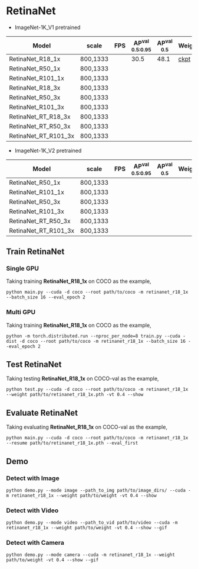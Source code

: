 # RetinaNet

- ImageNet-1K_V1 pretrained

| Model                |  scale     |  FPS  | AP<sup>val<br>0.5:0.95 | AP<sup>val<br>0.5 | Weight | Logs  |
| -------------------- | ---------- | ----- | ---------------------- |  ---------------  | ------ | ----- |
| RetinaNet_R18_1x     |  800,1333  |       |          30.5          |        48.1       | [ckpt](https://github.com/yjh0410/ODLab/releases/download/detection_weights/retinanet_r18_1x_coco.pth) | [log](https://github.com/yjh0410/ODLab/releases/download/detection_weights/RetinaNet-R18-1x.txt) |
| RetinaNet_R50_1x     |  800,1333  |       |                        |                   |  |  |
| RetinaNet_R101_1x    |  800,1333  |       |                        |                   |  |  |
| RetinaNet_R18_3x     |  800,1333  |       |                        |                   |  |  |
| RetinaNet_R50_3x     |  800,1333  |       |                        |                   |  |  |
| RetinaNet_R101_3x    |  800,1333  |       |                        |                   |  |  |
| RetinaNet_RT_R18_3x  |  800,1333  |       |                        |                   |  |  |
| RetinaNet_RT_R50_3x  |  800,1333  |       |                        |                   |  |  |
| RetinaNet_RT_R101_3x |  800,1333  |       |                        |                   |  |  |

- ImageNet-1K_V2 pretrained

| Model                |  scale     |  FPS  | AP<sup>val<br>0.5:0.95 | AP<sup>val<br>0.5 | Weight | Logs  |
| -------------------- | ---------- | ----- | ---------------------- |  ---------------  | ------ | ----- |
| RetinaNet_R50_1x     |  800,1333  |       |                        |                   |  |  |
| RetinaNet_R101_1x    |  800,1333  |       |                        |                   |  |  |
| RetinaNet_R50_3x     |  800,1333  |       |                        |                   |  |  |
| RetinaNet_R101_3x    |  800,1333  |       |                        |                   |  |  |
| RetinaNet_RT_R50_3x  |  800,1333  |       |                        |                   |  |  |
| RetinaNet_RT_R101_3x |  800,1333  |       |                        |                   |  |  |

## Train RetinaNet
### Single GPU
Taking training **RetinaNet_R18_1x** on COCO as the example,
```Shell
python main.py --cuda -d coco --root path/to/coco -m retinanet_r18_1x --batch_size 16 --eval_epoch 2
```

### Multi GPU
Taking training **RetinaNet_R18_1x** on COCO as the example,
```Shell
python -m torch.distributed.run --nproc_per_node=8 train.py --cuda -dist -d coco --root path/to/coco -m retinanet_r18_1x --batch_size 16 --eval_epoch 2 
```

## Test RetinaNet
Taking testing **RetinaNet_R18_1x** on COCO-val as the example,
```Shell
python test.py --cuda -d coco --root path/to/coco -m retinanet_r18_1x --weight path/to/retinanet_r18_1x.pth -vt 0.4 --show 
```

## Evaluate RetinaNet
Taking evaluating **RetinaNet_R18_1x** on COCO-val as the example,
```Shell
python main.py --cuda -d coco --root path/to/coco -m retinanet_r18_1x --resume path/to/retinanet_r18_1x.pth --eval_first
```

## Demo
### Detect with Image
```Shell
python demo.py --mode image --path_to_img path/to/image_dirs/ --cuda -m retinanet_r18_1x --weight path/to/weight -vt 0.4 --show
```

### Detect with Video
```Shell
python demo.py --mode video --path_to_vid path/to/video --cuda -m retinanet_r18_1x --weight path/to/weight -vt 0.4 --show --gif
```

### Detect with Camera
```Shell
python demo.py --mode camera --cuda -m retinanet_r18_1x --weight path/to/weight -vt 0.4 --show --gif
```